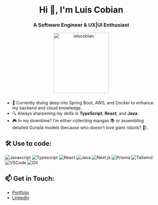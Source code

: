 <h1 align="center">Hi 👋, I'm Luis Cobian</h1>
<h3 align="center">A Software Engineer & UX|UI Enthusiast</h3>
<div align="center">
  <img align="center" src="https://github-readme-stats.vercel.app/api/top-langs?username=islucobian&show_icons=true&locale=en&layout=compact&theme=react&border_color=7F3FBF&bg_color=0D1117&title_color=F85D7F&icon_color=F8D866" height="200px" width="60%" alt="islucobian" />
</div>

###
- 🌱 Currently diving deep into Spring Boot, AWS, and Docker to enhance my backend and cloud knowledge.
- 🔍 Always sharpening my skills in **TypeScript**, **React**, and **Java**.
- 🎮 In my downtime? I’m either collecting mangas 📚 or assembling detailed Gunpla models (because who doesn’t love giant robots? 🤖).

## 🛠 Use to code:

![Javascript](https://img.shields.io/badge/Javascript-F0DB4F?style=for-the-badge&labelColor=black&logo=javascript&logoColor=F0DB4F)
![Typescript](https://img.shields.io/badge/Typescript-007acc?style=for-the-badge&labelColor=black&logo=typescript&logoColor=007acc)
![React](https://img.shields.io/badge/-React-61DBFB?style=for-the-badge&labelColor=black&logo=react&logoColor=61DBFB)
![Java](https://img.shields.io/badge/Java-ED8B00?style=for-the-badge&labelColor=black&logo=openjdk&logoColor=white)
![Next.js](https://img.shields.io/badge/next.js-000000?style=for-the-badge&logo=nextdotjs&logoColor=white)
![Prisma](https://img.shields.io/badge/Prisma-3982CE?style=for-the-badge&labelColor=black&logo=Prisma&logoColor=white)
![Tailwind](https://img.shields.io/badge/Tailwind_CSS-092749?style=for-the-badge&logo=tailwindcss&logoColor=06B6D4&labelColor=000000)
![VSCode](https://img.shields.io/badge/Visual_Studio-0078d7?style=for-the-badge&logo=visual%20studio&logoColor=white)
![Git](https://img.shields.io/badge/Git-F05032?style=for-the-badge&logo=git&logoColor=white)


## 📫 Get in Touch:
- [Portfolio](https://cobian.dev/)  
- [LinkedIn](https://www.linkedin.com/in/islucobian/)



